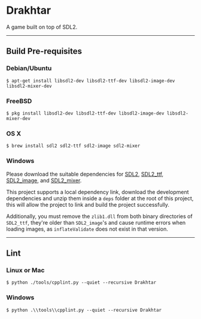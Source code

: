 # Drakhtar

A game built on top of SDL2.

---

## Build Pre-requisites

### Debian/Ubuntu

```
$ apt-get install libsdl2-dev libsdl2-ttf-dev libsdl2-image-dev libsdl2-mixer-dev
```

### FreeBSD

```shell
$ pkg install libsdl2-dev libsdl2-ttf-dev libsdl2-image-dev libsdl2-mixer-dev
```

### OS X

```shell
$ brew install sdl2 sdl2-ttf sdl2-image sdl2-mixer
```

### Windows

Please download the suitable dependencies for
[SDL2](https://www.libsdl.org/download-2.0.php),
[SDL2_ttf](https://www.libsdl.org/projects/SDL_ttf/),
[SDL2_image](https://www.libsdl.org/projects/SDL_image/), and
[SDL2_mixer](https://www.libsdl.org/projects/SDL_mixer/).

This project supports a local dependency link, download the development dependencies and unzip them inside a `deps`
folder at the root of this project, this will allow the project to link and build the project successfully.

Additionally, you must remove the `zlib1.dll` from both binary directories of `SDL2_ttf`, they're older than `SDL2_image`'s
and cause runtime errors when loading images, as `inflateValidate` does not exist in that version.

---

## Lint

### Linux or Mac

```
$ python ./tools/cpplint.py --quiet --recursive Drakhtar
```

### Windows

```shell
$ python .\\tools\\cpplint.py --quiet --recursive Drakhtar
```
